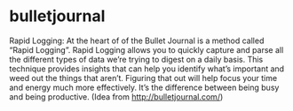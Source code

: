 bulletjournal
=============

Rapid Logging: At the heart of of the Bullet Journal is a method called “Rapid Logging”. Rapid Logging allows you to quickly capture and parse all the different types of data we’re trying to digest on a daily basis. This technique provides insights that can help you identify what’s important and weed out the things that aren’t. Figuring that out will help focus your time and energy much more effectively. It’s the difference between being busy and being productive. (Idea from http://bulletjournal.com/)

